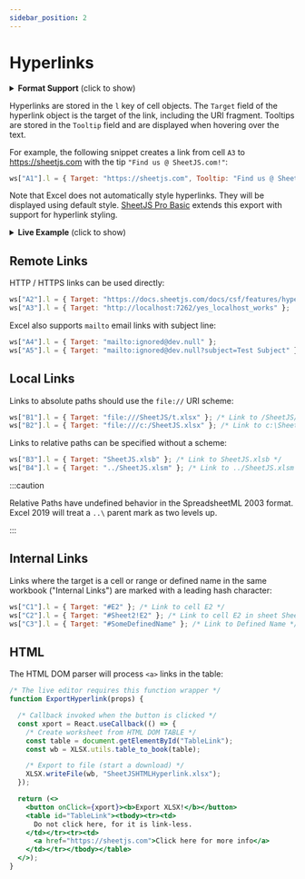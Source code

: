 ```yaml
---
sidebar_position: 2
---
```


# Hyperlinks

<details>
  <summary><b>Format Support</b> (click to show)</summary>

**Cell Hyperlinks**: XLSX/M, XLSB, BIFF8 XLS, XLML, ODS, HTML

**Tooltips**: XLSX/M, XLSB, BIFF8 XLS, XLML

</details>

Hyperlinks are stored in the `l` key of cell objects.  The `Target` field of the
hyperlink object is the target of the link, including the URI fragment. Tooltips
are stored in the `Tooltip` field and are displayed when hovering over the text.

For example, the following snippet creates a link from cell `A3` to
<https://sheetjs.com> with the tip `"Find us @ SheetJS.com!"`:

```js
ws["A1"].l = { Target: "https://sheetjs.com", Tooltip: "Find us @ SheetJS.com!" };
```

Note that Excel does not automatically style hyperlinks.  They will be displayed
using default style. <a href="https://sheetjs.com/pro">SheetJS Pro Basic</a>
extends this export with support for hyperlink styling.

<details><summary><b>Live Example</b> (click to show)</summary>

```jsx live
/* The live editor requires this function wrapper */
function ExportSimpleLink(props) {

  /* Callback invoked when the button is clicked */
  const xport = React.useCallback(() => {
    /* Create worksheet */
    var ws = XLSX.utils.aoa_to_sheet([ [ "Link", "No Link" ] ]);
    /* Add link */
    ws["A1"].l = {
      Target: "https://sheetjs.com",
      Tooltip: "Find us @ SheetJS.com!"
    };

    /* Export to file (start a download) */
    var wb = XLSX.utils.book_new();
    XLSX.utils.book_append_sheet(wb, ws, "Sheet1");
    XLSX.writeFile(wb, "SheetJSSimpleLink.xlsx");
  });

  return (<button onClick={xport}><b>Export XLSX!</b></button>);
}
```

</details>

## Remote Links

HTTP / HTTPS links can be used directly:

```js
ws["A2"].l = { Target: "https://docs.sheetjs.com/docs/csf/features/hyperlinks" };
ws["A3"].l = { Target: "http://localhost:7262/yes_localhost_works" };
```

Excel also supports `mailto` email links with subject line:

```js
ws["A4"].l = { Target: "mailto:ignored@dev.null" };
ws["A5"].l = { Target: "mailto:ignored@dev.null?subject=Test Subject" };
```

## Local Links

Links to absolute paths should use the `file://` URI scheme:

```js
ws["B1"].l = { Target: "file:///SheetJS/t.xlsx" }; /* Link to /SheetJS/t.xlsx */
ws["B2"].l = { Target: "file:///c:/SheetJS.xlsx" }; /* Link to c:\SheetJS.xlsx */
```

Links to relative paths can be specified without a scheme:

```js
ws["B3"].l = { Target: "SheetJS.xlsb" }; /* Link to SheetJS.xlsb */
ws["B4"].l = { Target: "../SheetJS.xlsm" }; /* Link to ../SheetJS.xlsm */
```

:::caution

Relative Paths have undefined behavior in the SpreadsheetML 2003 format.  Excel
2019 will treat a `..\` parent mark as two levels up.

:::

## Internal Links

Links where the target is a cell or range or defined name in the same workbook
("Internal Links") are marked with a leading hash character:

```js
ws["C1"].l = { Target: "#E2" }; /* Link to cell E2 */
ws["C2"].l = { Target: "#Sheet2!E2" }; /* Link to cell E2 in sheet Sheet2 */
ws["C3"].l = { Target: "#SomeDefinedName" }; /* Link to Defined Name */
```

## HTML

The HTML DOM parser will process `<a>` links in the table:

```jsx live
/* The live editor requires this function wrapper */
function ExportHyperlink(props) {

  /* Callback invoked when the button is clicked */
  const xport = React.useCallback(() => {
    /* Create worksheet from HTML DOM TABLE */
    const table = document.getElementById("TableLink");
    const wb = XLSX.utils.table_to_book(table);

    /* Export to file (start a download) */
    XLSX.writeFile(wb, "SheetJSHTMLHyperlink.xlsx");
  });

  return (<>
    <button onClick={xport}><b>Export XLSX!</b></button>
    <table id="TableLink"><tbody><tr><td>
      Do not click here, for it is link-less.
    </td></tr><tr><td>
      <a href="https://sheetjs.com">Click here for more info</a>
    </td></tr></tbody></table>
  </>);
}
```
